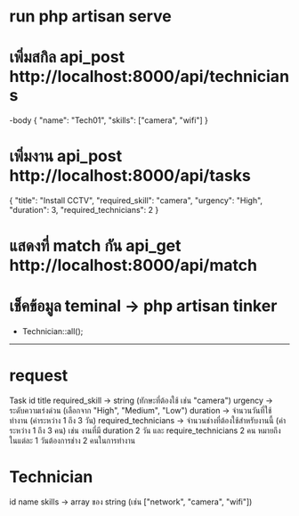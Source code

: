 # run php artisan serve

# เพิ่มสกิล api_post http://localhost:8000/api/technicians

-body
{
"name": "Tech01",
"skills": ["camera", "wifi"]
}

# เพิ่มงาน api_post http://localhost:8000/api/tasks

{
"title": "Install CCTV",
"required_skill": "camera",
"urgency": "High",
"duration": 3,
"required_technicians": 2
}

# แสดงที่ match กัน api_get http://localhost:8000/api/match

# เช็คข้อมูล teminal -> php artisan tinker

-   Technician::all();

---

# request

Task
id
title
required_skill → string (ทักษะที่ต้องใช้ เช่น "camera")
urgency → ระดับความเร่งด่วน (เลือกจาก "High", "Medium", "Low")
duration → จำนวนวันที่ใช้ทำงาน (ค่าระหว่าง 1 ถึง 3 วัน)
required_technicians → จำนวนช่างที่ต้องใช้สำหรับงานนี้ (ค่าระหว่าง 1 ถึง 3 คน)
เช่น งานที่มี duration 2 วัน และ require_technicians 2 คน หมายถึง ในแต่ละ 1 วันต้องการช่าง 2 คนในการทำงาน

# Technician

id
name
skills → array ของ string (เช่น ["network", "camera", "wifi"])
